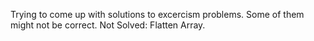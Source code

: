 Trying to come up with solutions to excercism problems.
Some of them might not be correct.
Not Solved: Flatten Array.
